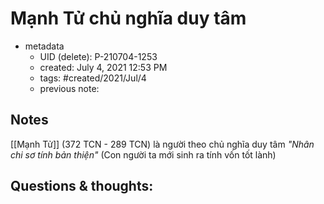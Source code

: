 # Mạnh Tử chủ nghĩa duy tâm

- metadata
	- UID (delete): P-210704-1253
	- created: July 4, 2021 12:53 PM
	- tags: #created/2021/Jul/4
	- previous note:

## Notes

[[Mạnh Tử]] (372 TCN - 289 TCN) là người theo chủ nghĩa duy tâm _"Nhân chi sơ tính bản thiện"_ (Con người ta mới sinh ra tính vốn tốt lành)

## Questions & thoughts:

